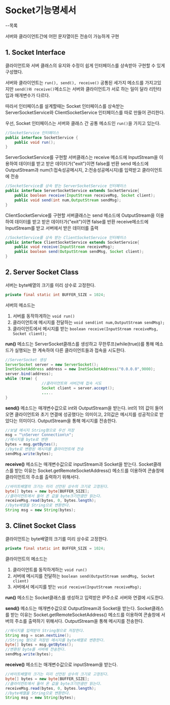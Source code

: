 # Socket기능명세서
--목록

서버와 클라이언트간에 어떤 문자열이든 전송이 가능하게 구현

## 1. Socket Interface

클라이언트와 서버 클래스의 유지와 수정이 쉽게 인터페이스를 상속받아 구현할 수 있게 구성했다.

서버와 클라이언트는 ```run(), send(), receive()``` 공통된 세가지 메소드를 가지고있지만 ```send()와 receive()```메소드는 서버와 클라이언트가 서로 하는 일이 달라 리턴타입과 매개변수가 다르다.

따라서 인터페이스를 설계할때는 Socket 인터페이스를 상속받는 ServerSocketService와 ClientSocketService 인터페이스를 따로 만들어 관리한다.

우선, Socket 인터페이스는 서버와 클래스 간 공통 메소드인 ```run()```을 가지고 있는다.

```java
//SocketService 인터페이스
public interface SocketService {
	public void run();
}
```

ServerSocketService를 구현할 서버클래스는 
receive 메소드에 InputStream을 이용하여 데이터를 받고 받은 데이터가("exit")이면 false를 반환
send 메소드에 OutputStream과 num(1:접속성공메시지, 2:전송성공메시지)를 입력받고 클라이언트에 전송
```java
//SocketService를 상속 받는 ServerSocketService 인터페이스
public interface ServerSocketService extends SocketService{
	public boolean receive(InputStream receiveMsg, Socket client);
	public void send(int num,OutputStream sendMsg);
}
```
ClientSocketService를 구현할 서버클래스는 
send 메소드에 OutputStream을 이용하여 데이터를 받고 받은 데이터가("exit")이면 false를 반환
receive메소드에 InputStream를 받고 서버에서 받은 데이터를 출력
```java
//SocketService를 상속 받는 ClientSocketService 인터페이스
public interface ClientSocketService extends SocketService{
	public void receive(InputStream receiveMsg);
	public boolean send(OutputStream sendMsg, Socket client);
}
```

## 2. Server Socket Class

서버는 byte배열의 크기를 미리 상수로 고정한다. 
```java 
private final static int BUFFER_SIZE = 1024;
```

서버의 메소드는 
1. 서버를 동작하게하는 ```void run()```
2. 클라이언트에 메시지를 전달하는 ```void send(int num,OutputStream sendMsg);```
3. 클라이언트에서 메시지를 받는 ```boolean receive(InputStream receiveMsg, Socket client);```

**run()** 메소드는 ServerSocket클래스를 생성하고 무한루프(while(true))를 통해 메소드가 실행되는 한 계속하여 다른 클라이언트들과 접속을 시도한다.

```java
//ServerSocket 생성
ServerSocket server = new ServerSocket();
InetSocketAddress address = new InetSocketAddress("0.0.0.0",9000);
server.bind(address);
while (true) {
				//클라이언트와 서버간에 접속 시도
				Socket client = server.accept();
                .....
}
```

**send()** 메소드는 매개변수값으로 int와 OutputStream을 받는다.
int의 1의 값이 들어오면 클라이언트와 초기 연결에 성공했다는 의미이고, 2의값은 메시지를 성공적으로 받았다는 의미이다.
OutputStream을 통해 메시지를 전송한다.

```java
//보낼 메시지 String형으로 우선 저장
msg = "\nServer Connection\n";	
//메시지를 byte로 변환
bytes = msg.getBytes();
//byte로 변환된 메시지를 클라이언트에 전송		
sendMsg.write(bytes);
```

**receive()** 메소드는 매개변수값으로 inputStream과 Socket을 받는다.
Socket클래스를 받는 이유는 Socket.getRemoteSocketAddress() 메소드를 이용하여 콘솔창에 클라이언트의 주소를 출력하기 위해서다.
```java
//바이트배열의 크기는 미리 선언된 상수의 크기로 고정된다.
byte[] bytes = new byte[BUFFER_SIZE];
//클라이언트에서 들어 온 값을 byte크기만큼만 읽는다.
receiveMsg.read(bytes, 0, bytes.length);
//byte배열을 String으로 변환한다.
String msg = new String(bytes);
```

## 3. Clinet Socket Class

클라이언트는 byte배열의 크기를 미리 상수로 고정한다. 
```java 
private final static int BUFFER_SIZE = 1024;
```

클라이언트의 메소드는 
1. 클라이언트를 동작하게하는 ```void run()```
2. 서버에 메시지를 전달하는 ```boolean send(OutputStream sendMsg, Socket client)```
3. 서버에서 메시지를 받는 ```void receive(InputStream receiveMsg);```

**run()** 메소드는 Socket클래스를 생성하고 입력받은 IP주소로 서버와 연결에 시도한다.

**send()** 메소드는 매개변수값으로 OutputStream과 Socket을 받는다.
Socket클래스를 받는 이유는 Socket.getRemoteSocketAddress() 메소드를 이용하여 콘솔창에 서버의 주소를 출력하기 위해서다.
OutputStream을 통해 메시지를 전송한다.

```java
//메시지를 입력받아 String형으로 저장한다.
String msg = scan.nextLine();
//String 형으로 저장된 메시지를 byte배열로 변환한다.
byte[] bytes = msg.getBytes();
//변환된 byte를 서버에 전송한다.
sendMsg.write(bytes);
```

**receive()** 메소드는 매개변수값으로 inputStream을 받는다.
```java
//바이트배열의 크기는 미리 선언된 상수의 크기로 고정된다.
byte[] bytes = new byte[BUFFER_SIZE];
//클라이언트에서 들어 온 값을 byte크기만큼만 읽는다.
receiveMsg.read(bytes, 0, bytes.length);
//byte배열을 String으로 변환한다.
String msg = new String(bytes);
```